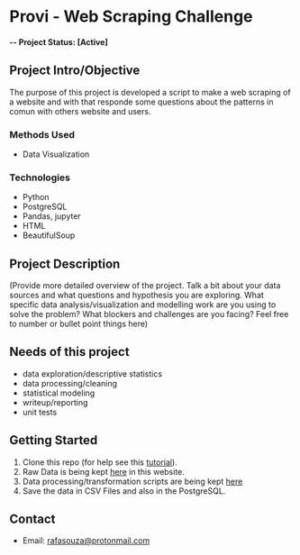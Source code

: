 
# Provi - Web Scraping Challenge

#### -- Project Status: [Active]

## Project Intro/Objective
The purpose of this project is developed a script to make a web scraping of a website and with that responde some questions about the patterns in comun with others website and users.


### Methods Used
* Data Visualization


### Technologies
* Python
* PostgreSQL
* Pandas, jupyter
* HTML
* BeautifulSoup

## Project Description
(Provide more detailed overview of the project.  Talk a bit about your data sources and what questions and hypothesis you are exploring. What specific data analysis/visualization and modelling work are you using to solve the problem? What blockers and challenges are you facing?  Feel free to number or bullet point things here)

## Needs of this project

- data exploration/descriptive statistics
- data processing/cleaning
- statistical modeling
- writeup/reporting
- unit tests

## Getting Started

1. Clone this repo (for help see this [tutorial](https://help.github.com/articles/cloning-a-repository/)).
2. Raw Data is being kept [here](https://news.ycombinator.com/news) in this website.    
3. Data processing/transformation scripts are being kept [here](https://github.com/rafaelandrade/provi_webscrapping_challenge/tree/master/data)
4. Save the data in CSV Files and also in the PostgreSQL.


## Contact
* Email: rafasouza@protonmail.com
